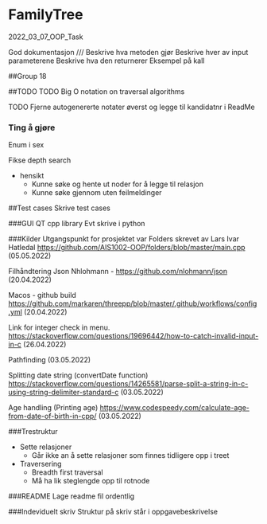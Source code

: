 # FamilyTree
2022_03_07_OOP_Task

God dokumentasjon
/// 
Beskrive hva metoden gjør 
Beskrive hver av input parameterene
Beskrive hva den returnerer
Eksempel på kall

##Group 18

##TODO
TODO Big O notation on traversal algorithms

TODO Fjerne autogenererte notater øverst og legge til kandidatnr i ReadMe


### Ting å gjøre
Enum i sex

Fikse depth search
- hensikt 
  - Kunne søke og hente ut noder for å legge til relasjon
  - Kunne søke gjennom uten feilmeldinger

##Test cases
Skrive test cases

###GUI
QT cpp library
Evt skrive i python

###Kilder
Utgangspunkt for prosjektet var Folders skrevet av Lars Ivar Hatledal
https://github.com/AIS1002-OOP/folders/blob/master/main.cpp
(05.05.2022)

Filhåndtering Json Nhlohmann -
https://github.com/nlohmann/json
(20.04.2022)

Macos - github build
https://github.com/markaren/threepp/blob/master/.github/workflows/config.yml
(20.04.2022)

Link for integer check in menu.
https://stackoverflow.com/questions/19696442/how-to-catch-invalid-input-in-c
(26.04.2022)

Pathfinding
(03.05.2022)

Splitting date string (convertDate function)
https://stackoverflow.com/questions/14265581/parse-split-a-string-in-c-using-string-delimiter-standard-c
(03.05.2022)

Age handling (Printing age)
https://www.codespeedy.com/calculate-age-from-date-of-birth-in-cpp/
(03.05.2022)

###Trestruktur
- Sette relasjoner
  - Går ikke an å sette relasjoner som finnes tidligere opp i treet
- Traversering
  - Breadth first traversal
  - Må ha lik steglengde opp til rotnode

###README 
Lage readme fil ordentlig

###Indeviduelt skriv
Struktur på skriv står i oppgavebeskrivelse